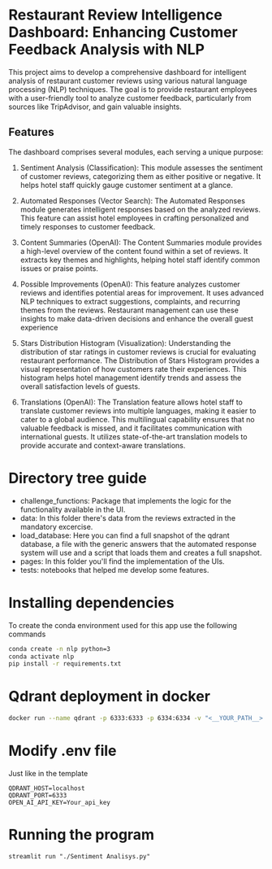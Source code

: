 # Restaurant Review Intelligence Dashboard: Enhancing Customer Feedback Analysis with NLP
This project aims to develop a comprehensive dashboard for intelligent analysis of restaurant customer reviews using various natural language processing (NLP) techniques. The goal is to provide restaurant employees with a user-friendly tool to analyze customer feedback, particularly from sources like TripAdvisor, and gain valuable insights.

## Features
The dashboard comprises several modules, each serving a unique purpose:

1. Sentiment Analysis (Classification): This module assesses the sentiment of customer reviews, categorizing them as either positive or negative. It helps hotel staff quickly gauge customer sentiment at a glance.

2. Automated Responses (Vector Search): The Automated Responses module generates intelligent responses based on the analyzed reviews. This feature can assist hotel employees in crafting personalized and timely responses to customer feedback.

3. Content Summaries (OpenAI): The Content Summaries module provides a high-level overview of the content found within a set of reviews. It extracts key themes and highlights, helping hotel staff identify common issues or praise points.

4. Possible Improvements (OpenAI): This feature analyzes customer reviews and identifies potential areas for improvement. It uses advanced NLP techniques to extract suggestions, complaints, and recurring themes from the reviews. Restaurant management can use these insights to make data-driven decisions and enhance the overall guest experience

5. Stars Distribution Histogram (Visualization): Understanding the distribution of star ratings in customer reviews is crucial for evaluating restaurant performance. The Distribution of Stars Histogram provides a visual representation of how customers rate their experiences. This histogram helps hotel management identify trends and assess the overall satisfaction levels of guests.

6. Translations (OpenAI): The Translation feature allows hotel staff to translate customer reviews into multiple languages, making it easier to cater to a global audience. This multilingual capability ensures that no valuable feedback is missed, and it facilitates communication with international guests. It utilizes state-of-the-art translation models to provide accurate and context-aware translations.

# Directory tree guide
* challenge_functions: Package that implements the logic for the functionality available in the UI.
* data: In this folder there's data from the reviews extracted in the mandatory excercise.
* load_database: Here you can find a full snapshot of the qdrant database, a file with the generic answers that the automated response system will use and a script that loads them and creates a full snapshot.
* pages: In this folder you'll find the implementation of the UIs.
* tests: notebooks that helped me develop some features.

# Installing dependencies
To create the conda environment used for this app use the following commands
``` bash
conda create -n nlp python=3
conda activate nlp
pip install -r requirements.txt
```
# Qdrant deployment in docker

``` bash
docker run --name qdrant -p 6333:6333 -p 6334:6334 -v "<__YOUR_PATH__>:/qdrant/storage" qdrant/qdrant
```
# Modify .env file
Just like in the template
```
QDRANT_HOST=localhost
QDRANT_PORT=6333
OPEN_AI_API_KEY=Your_api_key
```

# Running the program
```
streamlit run "./Sentiment Analisys.py"
```
